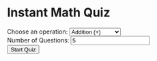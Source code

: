 
<html lang="en">
<head>
 <meta charset="UTF-8">
 <meta name="viewport" content="width=device-width, initial-scale=1.0">

 <link rel="stylesheet" href="styles.css">
</head>
<body>
 <div class="container">
 <h1>Instant Math Quiz</h1>
 <div id="operation">
 <label for="operation-select">Choose an operation:</label>
 <select id="operation-select">
 <option value="+">Addition (+)</option>
 <option value="-">Subtraction (-)</option>
 <option value="×">Multiplication (×)</option>
 <option value="÷">Division (÷)</option>
 </select>
 </div>
 <div id="questions">
 <label for="num-questions">Number of Questions:</label>
 <input type="number" id="num-questions" min="1" value="5">
 </div>
 <button onclick="startQuiz()">Start Quiz</button>
 <div id="quiz"></div>
 <div id="result"></div>
 </div>
 <script src="script.js"></script>
</body>
</html>

 
